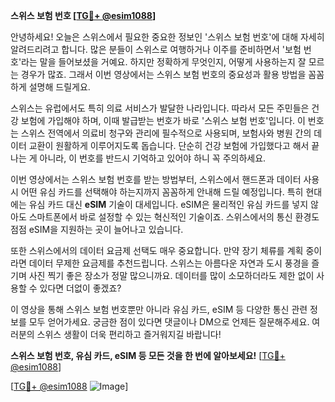 **스위스 보험 번호 [[TG💪+ @esim1088](https://t.me/s/esim1088)]**

안녕하세요! 오늘은 스위스에서 필요한 중요한 정보인 '스위스 보험 번호'에 대해 자세히 알려드리려고 합니다. 많은 분들이 스위스로 여행하거나 이주를 준비하면서 '보험 번호'라는 말을 들어보셨을 거예요. 하지만 정확하게 무엇인지, 어떻게 사용하는지 잘 모르는 경우가 많죠. 그래서 이번 영상에서는 스위스 보험 번호의 중요성과 활용 방법을 꼼꼼하게 설명해 드릴게요.

스위스는 유럽에서도 특히 의료 서비스가 발달한 나라입니다. 따라서 모든 주민들은 건강 보험에 가입해야 하며, 이때 발급받는 번호가 바로 '스위스 보험 번호'입니다. 이 번호는 스위스 전역에서 의료비 청구와 관리에 필수적으로 사용되며, 보험사와 병원 간의 데이터 교환이 원활하게 이루어지도록 돕습니다. 단순히 건강 보험에 가입했다고 해서 끝나는 게 아니라, 이 번호를 반드시 기억하고 있어야 하니 꼭 주의하세요.

이번 영상에서는 스위스 보험 번호를 받는 방법부터, 스위스에서 핸드폰과 데이터 사용 시 어떤 유심 카드를 선택해야 하는지까지 꼼꼼하게 안내해 드릴 예정입니다. 특히 현대에는 유심 카드 대신 **eSIM** 기술이 대세입니다. eSIM은 물리적인 유심 카드를 넣지 않아도 스마트폰에서 바로 설정할 수 있는 혁신적인 기술이죠. 스위스에서의 통신 환경도 점점 eSIM을 지원하는 곳이 늘어나고 있습니다.

또한 스위스에서의 데이터 요금제 선택도 매우 중요합니다. 만약 장기 체류를 계획 중이라면 데이터 무제한 요금제를 추천드립니다. 스위스는 아름다운 자연과 도시 풍경을 즐기며 사진 찍기 좋은 장소가 정말 많으니까요. 데이터를 많이 소모하더라도 제한 없이 사용할 수 있다면 더없이 좋겠죠?

이 영상을 통해 스위스 보험 번호뿐만 아니라 유심 카드, eSIM 등 다양한 통신 관련 정보를 모두 얻어가세요. 궁금한 점이 있다면 댓글이나 DM으로 언제든 질문해주세요. 여러분의 스위스 생활이 더욱 편리하고 즐거워지길 바랍니다!

**스위스 보험 번호, 유심 카드, eSIM 등 모든 것을 한 번에 알아보세요!** [[TG💪+ @esim1088](https://t.me/s/esim1088)]

[[TG💪+ @esim1088](https://t.me/s/esim1088) ![Image](https://i.postimg.cc/Y0z9fWf4/image.png)]